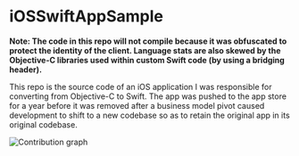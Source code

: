 # iOSSwiftAppSample

**Note: The code in this repo will not compile because it was obfuscated to protect the identity of the client. Language stats are also skewed by the Objective-C libraries used within custom Swift code (by using a bridging header).**

This repo is the source code of an iOS application I was responsible for converting from Objective-C to Swift. The app  was pushed to the app store for a year before it was removed after a business model pivot caused development to shift to a new codebase so as to retain the original app in its original codebase. 

![Contribution graph](http://i.imgur.com/x9KbCJj.png "Contribution graph")
